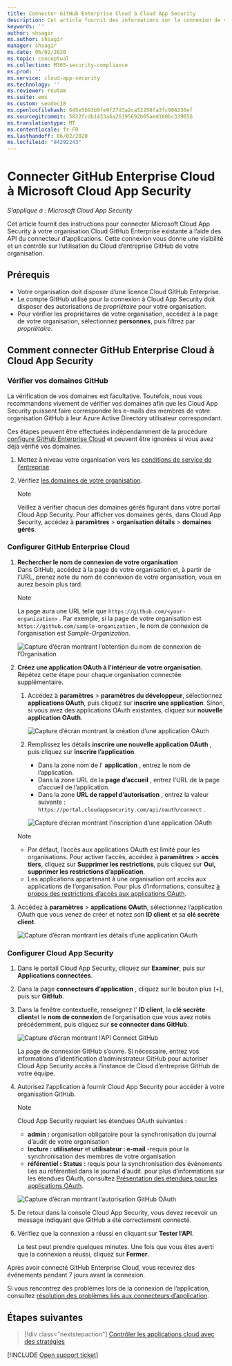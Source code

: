```yaml
---
title: Connecter GitHub Enterprise Cloud à Cloud App Security
description: Cet article fournit des informations sur la connexion de votre application Cloud GitHub Enterprise à Cloud App Security à l’aide du connecteur API pour la visibilité et le contrôle de l’utilisation.
keywords: ''
author: shsagir
ms.author: shsagir
manager: shsagir
ms.date: 06/02/2020
ms.topic: conceptual
ms.collection: M365-security-compliance
ms.prod: ''
ms.service: cloud-app-security
ms.technology: ''
ms.reviewer: reutam
ms.suite: ems
ms.custom: seodec18
ms.openlocfilehash: 645e5b93b9fe9f27d3a2ca52258fa3fc904230ef
ms.sourcegitcommit: 5822fcdb1433a6a26195692b05aed160bc339656
ms.translationtype: MT
ms.contentlocale: fr-FR
ms.lasthandoff: 06/02/2020
ms.locfileid: "84292243"
---
```

# <a name="connect-github-enterprise-cloud-to-microsoft-cloud-app-security"></a>Connecter GitHub Enterprise Cloud à Microsoft Cloud App Security

*S’applique à : Microsoft Cloud App Security*

Cet article fournit des instructions pour connecter Microsoft Cloud App Security à votre organisation Cloud GitHub Enterprise existante à l’aide des API du connecteur d’applications. Cette connexion vous donne une visibilité et un contrôle sur l’utilisation du Cloud d’entreprise GitHub de votre organisation.<!-- For more information about how Cloud App Security protects GitHub Enterprise Cloud, see **//TODO:: ???**.-->

## <a name="prerequisites"></a>Prérequis

- Votre organisation doit disposer d’une licence Cloud GitHub Enterprise.
- Le compte GitHub utilisé pour la connexion à Cloud App Security doit disposer des autorisations de *propriétaire* pour votre organisation.
- Pour vérifier les propriétaires de votre organisation, accédez à la page de votre organisation, sélectionnez **personnes**, puis filtrez par *propriétaire*.

## <a name="how-to-connect-github-enterprise-cloud-to-cloud-app-security"></a>Comment connecter GitHub Enterprise Cloud à Cloud App Security

### <a name="verify-your-github-domains"></a>Vérifier vos domaines GitHub

La vérification de vos domaines est facultative. Toutefois, nous vous recommandons vivement de vérifier vos domaines afin que les Cloud App Security puissent faire correspondre les e-mails des membres de votre organisation GitHub à leur Azure Active Directory utilisateur correspondant.

Ces étapes peuvent être effectuées indépendamment de la procédure [configure GitHub Enterprise Cloud](#configure-github-enterprise-cloud) et peuvent être ignorées si vous avez déjà vérifié vos domaines.

1. Mettez à niveau votre organisation vers les [conditions de service de l’entreprise](https://help.github.com/en/github/setting-up-and-managing-organizations-and-teams/upgrading-to-the-corporate-terms-of-service).
1. Vérifiez [les domaines de votre organisation](https://help.github.com/en/github/setting-up-and-managing-organizations-and-teams/verifying-your-organizations-domain).

    > [!NOTE]
    > Veillez à vérifier chacun des domaines gérés figurant dans votre portail Cloud App Security. Pour afficher vos domaines gérés, dans Cloud App Security, accédez à **paramètres**  >  **organisation détails**  >  **domaines gérés**.

### <a name="configure-github-enterprise-cloud"></a>Configurer GitHub Enterprise Cloud

1. **Rechercher le nom de connexion de votre organisation**  
Dans GitHub, accédez à la page de votre organisation et, à partir de l’URL, prenez note du nom de connexion de votre organisation, vous en aurez besoin plus tard.

    > [!NOTE]
    > La page aura une URL telle que `https://github.com/<your-organization>` . Par exemple, si la page de votre organisation est `https://github.com/sample-organization` , le nom de connexion de l’organisation est *Sample-Organization*.

    ![Capture d’écran montrant l’obtention du nom de connexion de l’Organisation](media/connect-github-org-login-name.png)

1. **Créez une application OAuth à l’intérieur de votre organisation.**  
Répétez cette étape pour chaque organisation connectée supplémentaire.

    1. Accédez à **paramètres**  >  **paramètres du développeur**, sélectionnez **applications OAuth**, puis cliquez sur **inscrire une application**. Sinon, si vous avez des applications OAuth existantes, cliquez sur **nouvelle application OAuth**.

        ![Capture d’écran montrant la création d’une application OAuth](media/connect-github-create-oauth-app.png)

    1. Remplissez les détails **inscrire une nouvelle application OAuth** , puis cliquez sur **inscrire l’application**.
        - Dans la zone nom de l' **application** , entrez le nom de l’application.
        - Dans la zone URL de la **page d’accueil** , entrez l’URL de la page d’accueil de l’application.
        - Dans la zone **URL de rappel d’autorisation** , entrez la valeur suivante : `https://portal.cloudappsecurity.com/api/oauth/connect` .

        ![Capture d’écran montrant l’inscription d’une application OAuth](media/connect-github-register-oauth-app.png)

    > [!NOTE]
    >
    > - Par défaut, l’accès aux applications OAuth est limité pour les organisations. Pour activer l’accès, accédez à **paramètres**  >  **accès tiers**, cliquez sur **Supprimer les restrictions**, puis cliquez sur **Oui, supprimer les restrictions d’application**.
    > - Les applications appartenant à une organisation ont accès aux applications de l’organisation. Pour plus d’informations, consultez [à propos des restrictions d’accès aux applications OAuth](https://help.github.com/en/github/setting-up-and-managing-organizations-and-teams/about-oauth-app-access-restrictions).

1. Accédez à **paramètres**  >  **applications OAuth**, sélectionnez l’application OAuth que vous venez de créer et notez son **ID client** et sa **clé secrète client**.

    ![Capture d’écran montrant les détails d’une application OAuth](media/connect-github-oauth-app-details.png)

### <a name="configure-cloud-app-security"></a>Configurer Cloud App Security

1. Dans le portail Cloud App Security, cliquez sur **Examiner**, puis sur **Applications connectées**.

1. Dans la page **connecteurs d’application** , cliquez sur le bouton plus (+), puis sur **GitHub**.

1. Dans la fenêtre contextuelle, renseignez l' **ID client**, la **clé secrète client**et le **nom de connexion** de l’organisation que vous avez notés précédemment, puis cliquez sur **se connecter dans GitHub**.

    ![Capture d’écran montrant l’API Connect GitHub](media/connect-github-connect-app.png)

    La page de connexion GitHub s’ouvre. Si nécessaire, entrez vos informations d’identification d’administrateur GitHub pour autoriser Cloud App Security accès à l’instance de Cloud d’entreprise GitHub de votre équipe.

1. Autorisez l’application à fournir Cloud App Security pour accéder à votre organisation GitHub.

    > [!NOTE]
    > Cloud App Security requiert les étendues OAuth suivantes :
    >
    > - **admin :** organisation obligatoire pour la synchronisation du journal d’audit de votre organisation
    > - **lecture : utilisateur** et **utilisateur : e-mail** -requis pour la synchronisation des membres de votre organisation
    > - **référentiel : Status :** requis pour la synchronisation des événements liés au référentiel dans le journal d’audit. pour plus d’informations sur les étendues OAuth, consultez [Présentation des étendues pour les applications OAuth](https://developer.github.com/apps/building-oauth-apps/understanding-scopes-for-oauth-apps/).

    ![Capture d’écran montrant l’autorisation GitHub OAuth](media/connect-github-authorize-app.png)

1. De retour dans la console Cloud App Security, vous devez recevoir un message indiquant que GitHub a été correctement connecté.

1. Vérifiez que la connexion a réussi en cliquant sur **Tester l’API**.

    Le test peut prendre quelques minutes. Une fois que vous êtes averti que la connexion a réussi, cliquez sur **Fermer**.

Après avoir connecté GitHub Enterprise Cloud, vous recevrez des événements pendant 7 jours avant la connexion.

Si vous rencontrez des problèmes lors de la connexion de l’application, consultez [résolution des problèmes liés aux connecteurs d’application](troubleshooting-api-connectors-using-error-messages.md).

## <a name="next-steps"></a>Étapes suivantes

> [!div class="nextstepaction"]
> [Contrôler les applications cloud avec des stratégies](control-cloud-apps-with-policies.md)

[!INCLUDE [Open support ticket](includes/support.md)]
